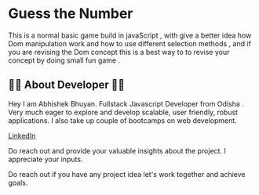 # Guess the Number

This is a normal basic game build in javaScript , with give a better idea how Dom manipulation work and how to use different selection methods , and if you are revising the Dom concept this is a best way to to revise your concept by doing small fun game .

## 👨‍💻 About Developer 👨‍💻

Hey I am Abhishek Bhuyan. Fullstack Javascript Developer from Odisha . Very much eager to explore and develop scalable, user friendly, robust applications. I also take up couple of bootcamps on web development.

[LinkedIn](https://www.linkedin.com/in/abhisekh-bhuyan-5605b3230/)

Do reach out and provide your valuable insights about the project. I appreciate your inputs.

Do reach out if you have any project idea let's work together and achieve goals.
